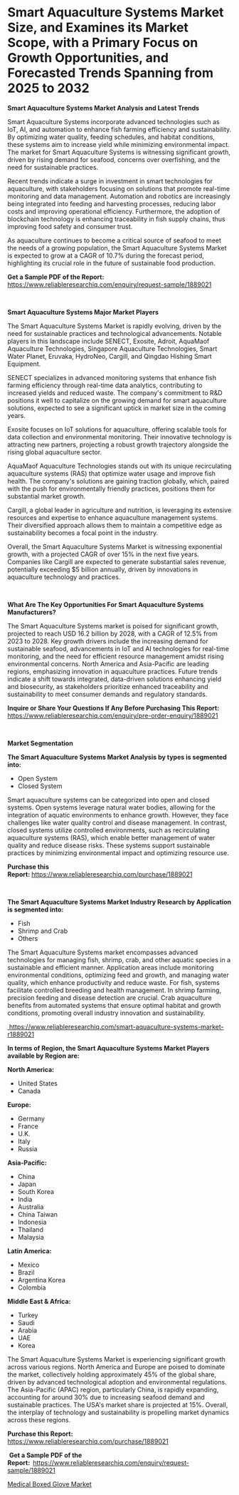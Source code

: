 <p><h1>Smart Aquaculture Systems Market Size, and Examines its Market Scope, with a Primary Focus on Growth Opportunities, and Forecasted Trends Spanning from 2025 to 2032</h1></p><p><strong>Smart Aquaculture Systems Market Analysis and Latest Trends</strong></p>
<p><p>Smart Aquaculture Systems incorporate advanced technologies such as IoT, AI, and automation to enhance fish farming efficiency and sustainability. By optimizing water quality, feeding schedules, and habitat conditions, these systems aim to increase yield while minimizing environmental impact. The market for Smart Aquaculture Systems is witnessing significant growth, driven by rising demand for seafood, concerns over overfishing, and the need for sustainable practices. </p><p>Recent trends indicate a surge in investment in smart technologies for aquaculture, with stakeholders focusing on solutions that promote real-time monitoring and data management. Automation and robotics are increasingly being integrated into feeding and harvesting processes, reducing labor costs and improving operational efficiency. Furthermore, the adoption of blockchain technology is enhancing traceability in fish supply chains, thus improving food safety and consumer trust. </p><p>As aquaculture continues to become a critical source of seafood to meet the needs of a growing population, the Smart Aquaculture Systems Market is expected to grow at a CAGR of 10.7% during the forecast period, highlighting its crucial role in the future of sustainable food production.</p></p>
<p><strong>Get a Sample PDF of the Report:&nbsp;</strong> <a href="https://www.reliableresearchiq.com/enquiry/request-sample/1889021?utm_campaign=2336&utm_medium=2&utm_source=Github&utm_content=ia&utm_term=28032025&utm_id=smart-aquaculture-systems">https://www.reliableresearchiq.com/enquiry/request-sample/1889021</a></p>
<p>&nbsp;</p>
<p><strong>Smart Aquaculture Systems Major Market Players</strong></p>
<p><p>The Smart Aquaculture Systems Market is rapidly evolving, driven by the need for sustainable practices and technological advancements. Notable players in this landscape include SENECT, Exosite, Adroit, AquaMaof Aquaculture Technologies, Singapore Aquaculture Technologies, Smart Water Planet, Eruvaka, HydroNeo, Cargill, and Qingdao Hishing Smart Equipment.</p><p>SENECT specializes in advanced monitoring systems that enhance fish farming efficiency through real-time data analytics, contributing to increased yields and reduced waste. The company's commitment to R&D positions it well to capitalize on the growing demand for smart aquaculture solutions, expected to see a significant uptick in market size in the coming years.</p><p>Exosite focuses on IoT solutions for aquaculture, offering scalable tools for data collection and environmental monitoring. Their innovative technology is attracting new partners, projecting a robust growth trajectory alongside the rising global aquaculture sector.</p><p>AquaMaof Aquaculture Technologies stands out with its unique recirculating aquaculture systems (RAS) that optimize water usage and improve fish health. The company's solutions are gaining traction globally, which, paired with the push for environmentally friendly practices, positions them for substantial market growth. </p><p>Cargill, a global leader in agriculture and nutrition, is leveraging its extensive resources and expertise to enhance aquaculture management systems. Their diversified approach allows them to maintain a competitive edge as sustainability becomes a focal point in the industry.</p><p>Overall, the Smart Aquaculture Systems Market is witnessing exponential growth, with a projected CAGR of over 15% in the next five years. Companies like Cargill are expected to generate substantial sales revenue, potentially exceeding $5 billion annually, driven by innovations in aquaculture technology and practices.</p></p>
<p>&nbsp;</p>
<p><strong>What Are The Key Opportunities For Smart Aquaculture Systems Manufacturers?</strong></p>
<p><p>The Smart Aquaculture Systems market is poised for significant growth, projected to reach USD 16.2 billion by 2028, with a CAGR of 12.5% from 2023 to 2028. Key growth drivers include the increasing demand for sustainable seafood, advancements in IoT and AI technologies for real-time monitoring, and the need for efficient resource management amidst rising environmental concerns. North America and Asia-Pacific are leading regions, emphasizing innovation in aquaculture practices. Future trends indicate a shift towards integrated, data-driven solutions enhancing yield and biosecurity, as stakeholders prioritize enhanced traceability and sustainability to meet consumer demands and regulatory standards.</p></p>
<p><strong>Inquire or Share Your Questions If Any Before Purchasing This Report:</strong> <a href="https://www.reliableresearchiq.com/enquiry/pre-order-enquiry/1889021?utm_campaign=2336&utm_medium=2&utm_source=Github&utm_content=ia&utm_term=28032025&utm_id=smart-aquaculture-systems">https://www.reliableresearchiq.com/enquiry/pre-order-enquiry/1889021</a></p>
<p>&nbsp;</p>
<p><strong>Market Segmentation</strong></p>
<p><strong>The Smart Aquaculture Systems Market Analysis by types is segmented into:</strong></p>
<p><ul><li>Open System</li><li>Closed System</li></ul></p>
<p><p>Smart aquaculture systems can be categorized into open and closed systems. Open systems leverage natural water bodies, allowing for the integration of aquatic environments to enhance growth. However, they face challenges like water quality control and disease management. In contrast, closed systems utilize controlled environments, such as recirculating aquaculture systems (RAS), which enable better management of water quality and reduce disease risks. These systems support sustainable practices by minimizing environmental impact and optimizing resource use.</p></p>
<p><strong>Purchase this Report:&nbsp;</strong><a href="https://www.reliableresearchiq.com/purchase/1889021?utm_campaign=2336&utm_medium=2&utm_source=Github&utm_content=ia&utm_term=28032025&utm_id=smart-aquaculture-systems">https://www.reliableresearchiq.com/purchase/1889021</a></p>
<p>&nbsp;</p>
<p><strong>The Smart Aquaculture Systems Market Industry Research by Application is segmented into:</strong></p>
<p><ul><li>Fish</li><li>Shrimp and Crab</li><li>Others</li></ul></p>
<p><p>The Smart Aquaculture Systems market encompasses advanced technologies for managing fish, shrimp, crab, and other aquatic species in a sustainable and efficient manner. Application areas include monitoring environmental conditions, optimizing feed and growth, and managing water quality, which enhance productivity and reduce waste. For fish, systems facilitate controlled breeding and health management. In shrimp farming, precision feeding and disease detection are crucial. Crab aquaculture benefits from automated systems that ensure optimal habitat and growth conditions, promoting overall industry innovation and sustainability.</p></p>
<p><a href="https://www.reliableresearchiq.com/smart-aquaculture-systems-market-r1889021?utm_campaign=2336&utm_medium=2&utm_source=Github&utm_content=ia&utm_term=28032025&utm_id=smart-aquaculture-systems">&nbsp;https://www.reliableresearchiq.com/smart-aquaculture-systems-market-r1889021</a></p>
<p><strong>In terms of Region, the Smart Aquaculture Systems Market Players available by Region are:</strong></p>
<p>
    <p> <strong> North America: </strong>
        <ul>
            <li>United States</li>
            <li>Canada</li>
        </ul>
        </p> 
    <p> <strong> Europe: </strong>
        <ul>
            <li>Germany</li>
            <li>France</li>
            <li>U.K.</li>
            <li>Italy</li>
            <li>Russia</li>
        </ul>
        </p> 
    <p> <strong> Asia-Pacific: </strong>
        <ul>
            <li>China</li>
            <li>Japan</li>
            <li>South Korea</li>
            <li>India</li>
            <li>Australia</li>
            <li>China Taiwan</li>
            <li>Indonesia</li>
            <li>Thailand</li>
            <li>Malaysia</li>
        </ul>
        </p> 
    <p> <strong> Latin America: </strong>
        <ul>
            <li>Mexico</li>
            <li>Brazil</li>
            <li>Argentina Korea</li>
            <li>Colombia</li>
        </ul>
        </p> 
    <p> <strong> Middle East & Africa: </strong>
        <ul>
            <li>Turkey</li>
            <li>Saudi</li>
            <li>Arabia</li>
            <li>UAE</li>
            <li>Korea</li>
        </ul>
    </p>
    </p>
<p><p>The Smart Aquaculture Systems Market is experiencing significant growth across various regions. North America and Europe are poised to dominate the market, collectively holding approximately 45% of the global share, driven by advanced technological adoption and environmental regulations. The Asia-Pacific (APAC) region, particularly China, is rapidly expanding, accounting for around 30% due to increasing seafood demand and sustainable practices. The USA's market share is projected at 15%. Overall, the interplay of technology and sustainability is propelling market dynamics across these regions.</p></p>
<p><strong>Purchase this Report: </strong><a href="https://www.reliableresearchiq.com/purchase/1889021?utm_campaign=2336&utm_medium=2&utm_source=Github&utm_content=ia&utm_term=28032025&utm_id=smart-aquaculture-systems">https://www.reliableresearchiq.com/purchase/1889021</a></p>
<p>&nbsp;<strong>Get a Sample PDF of the Report:&nbsp;&nbsp;</strong><a href="https://www.reliableresearchiq.com/enquiry/request-sample/1889021?utm_campaign=2336&utm_medium=2&utm_source=Github&utm_content=ia&utm_term=28032025&utm_id=smart-aquaculture-systems">https://www.reliableresearchiq.com/enquiry/request-sample/1889021</a></p>
<p><strong></strong></p>
<p><p><a href="https://github.com/klindsey95/Market-Research-Report-List-1/blob/main/medical-boxed-glove-market.md?utm_campaign=2336&utm_medium=2&utm_source=Github&utm_content=ia&utm_term=28032025&utm_id=smart-aquaculture-systems">Medical Boxed Glove Market</a></p></p>